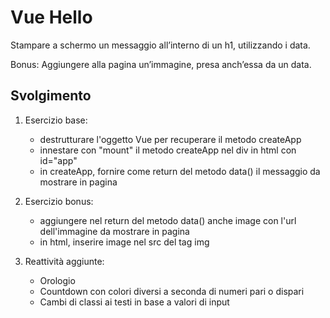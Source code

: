 Vue Hello
===
Stampare a schermo un messaggio all’interno di un h1, utilizzando i data.

Bonus: Aggiungere alla pagina un’immagine, presa anch’essa da un data.

## Svolgimento
1. Esercizio base: 
    - destrutturare l'oggetto Vue per recuperare il metodo createApp
    - innestare con "mount" il metodo createApp nel div in html con id="app"
    - in createApp, fornire come return del metodo data() il messaggio da mostrare in pagina

2. Esercizio bonus:
    - aggiungere nel return del metodo data() anche image con l'url dell'immagine da mostrare in pagina
    - in html, inserire image nel src del tag img

3. Reattività aggiunte:
    - Orologio
    - Countdown con colori diversi a seconda di numeri pari o dispari
    - Cambi di classi ai testi in base a valori di input